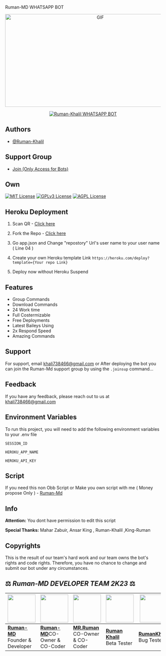 Ruman-MD WHATSAPP BOT

<p align = center>   <img src="https://telegra.ph/file/83f07f94b470969a55013.jpg" alt="GIF" width="600" height="300"/> </p>

<p align  = center> <a href="#"><img title="Ruman-Khalil WHATSAPP BOT" src="https://img.shields.io/badge/Ruman-Khalil WhatsApp Bot-green?colorA=%23ff0000&colorB=%23017e40&style=for-the-badge"></a> </p>


## Authors

- [@Ruman-Khalil](https:/www/github.com/Ruman-MD)

## Support Group

- [Join (Only Access for Bots) ](https://chat.whatsapp.com/BAkIFqFa3MtIIFrG6yeGo2)

## Own

[![MIT License](https://img.shields.io/badge/License-MIT-green.svg)](https://choosealicense.com/licenses/mit/)
[![GPLv3 License](https://img.shields.io/badge/License-GPL%20v3-yellow.svg)](https://opensource.org/licenses/)
[![AGPL License](https://img.shields.io/badge/license-AGPL-blue.svg)](http://www.gnu.org/licenses/agpl-3.0)


## Heroku Deployment

1. Scan QR - [Click here](https://gpt-qr-web-scaner.onrender.com/Ruman-MD.html)

2. Fork the Repo - [Click here](https://github.com/Ruman-MD/Ruman-Md-WHATSAPP-BOT/fork)

3. Go app.json and Change "repostory" Url's user name to your user name ( Line 04 )

4. Create your own Heroku template Link `https://heroku.com/deploy?template={Your repo Link}`

5. Deploy now without Heroku Suspend


## Features

- Group Commands
- Download Commands
- 24 Work time
- Full Costermizable
- Free Deployments
- Latest Baileys Using
- 2x Respond Speed
- Amazing Commands


## Support

For support, email khali738466@gmail.com or After deploying the bot you can join the Ruman-Md support group by using the `.joinsup` command…


## Feedback

If you have any feedback, please reach out to us at khali738466@gmail.com


## Environment Variables

To run this project, you will need to add the following environment variables to your .env file

`SESSION_ID`

`HEROKU_APP_NAME`

`HEROKU_API_KEY`


## Script 

If you need this non Obb Script or Make you own script with me ( Money propose Only ) - [Ruman-Md](https://wa.me/qr/2KGRWDHZERWOE1)




## Info

**Attention:** You dont have permission to edit this script

**Special Thanks:** Mahar Zabuir, Ansar King , Ruman-Khalil ,King-Ruman

## Copyrights

This is the result of our team's hard work and our team owns the bot's rights and code rights. Therefore, you have no chance to change and submit our bot under any circumstances.


## ⚖️  *Ruman-MD DEVELOPER TEAM* *2K23*  ⚖️

| <a href="https://github.com/ruman-md"><img src="https://telegra.ph/file/83f07f94b470969a55013.jpg" width=90 height=90></a> | <a href="https://github.com/ruman-md"><img src="https://telegra.ph/file/83f07f94b470969a55013.jpg" width=90 height=90></a> | <a href="https://github.com/ruman-md"><img src="https://telegra.ph/file/83f07f94b470969a55013.jpg" width=90 height=90></a> | <a href="https://github.com/ruman-md"><img src="https://telegra.ph/file/83f07f94b470969a55013.jpg" width=90 height=90></a> | <a href="https://github.com/ruman-md"><img src="https://telegra.ph/file/83f07f94b470969a55013.jpg" width=90 height=90></a> | <a href="https://github.com/ruman-md"><img src="https://telegra.ph/file/83f07f94b470969a55013.jpg" width=90 height=90></a> |
|---|---|---|---|---|---|
| **[Ruman-MD](https://github.com/ruman-md/)**</br>Founder & Developer</br> | **[Ruman-MD](https://github.com/ruman-md)**</bring>CO- Owner & CO-Coder</br> | **[MR.Ruman](https://github.com/ruman-md)**</br> CO-Owner & CO-Coder</br> | **[Ruman Khalil](https://github.com/ruman-md)**</br> Beta Tester | **[RumanKhalil](https://github.com/ruman-md)**</br> Bug Tester | **[Ruman-Khalil](https://github.com/ruman-md)**</br> Bug Tester |

